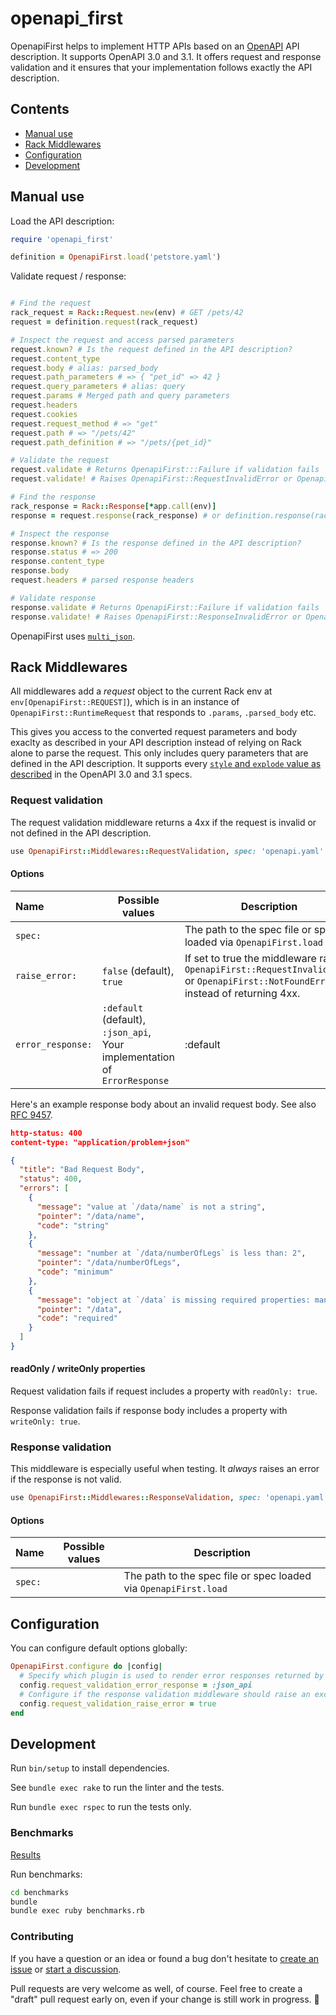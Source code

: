 # openapi_first

OpenapiFirst helps to implement HTTP APIs based on an [OpenAPI](https://www.openapis.org/) API description. It supports OpenAPI 3.0 and 3.1. It offers request and response validation and it ensures that your implementation follows exactly the API description.

## Contents

<!-- TOC -->

- [Manual use](#manual-use)
- [Rack Middlewares](#rack-middlewares)
- [Configuration](#configuration)
- [Development](#development)

<!-- /TOC -->

## Manual use

Load the API description:

```ruby
require 'openapi_first'

definition = OpenapiFirst.load('petstore.yaml')
```

Validate request / response:

```ruby

# Find the request
rack_request = Rack::Request.new(env) # GET /pets/42
request = definition.request(rack_request)

# Inspect the request and access parsed parameters
request.known? # Is the request defined in the API description?
request.content_type
request.body # alias: parsed_body
request.path_parameters # => { "pet_id" => 42 }
request.query_parameters # alias: query
request.params # Merged path and query parameters
request.headers
request.cookies
request.request_method # => "get"
request.path # => "/pets/42"
request.path_definition # => "/pets/{pet_id}"

# Validate the request
request.validate # Returns OpenapiFirst:::Failure if validation fails
request.validate! # Raises OpenapiFirst::RequestInvalidError or OpenapiFirst::NotFoundError if validation fails

# Find the response
rack_response = Rack::Response[*app.call(env)]
response = request.response(rack_response) # or definition.response(rack_request, rack_response)

# Inspect the response
response.known? # Is the response defined in the API description?
response.status # => 200
response.content_type
response.body
request.headers # parsed response headers

# Validate response
response.validate # Returns OpenapiFirst::Failure if validation fails
response.validate! # Raises OpenapiFirst::ResponseInvalidError or OpenapiFirst::ResponseNotFoundError if validation fails
```

OpenapiFirst uses [`multi_json`](https://rubygems.org/gems/multi_json).

## Rack Middlewares

All middlewares add a _request_ object to the current Rack env at `env[OpenapiFirst::REQUEST]`), which is in an instance of `OpenapiFirst::RuntimeRequest` that responds to `.params`, `.parsed_body` etc.

This gives you access to the converted request parameters and body exaclty as described in your API description instead of relying on Rack alone to parse the request. This only includes query parameters that are defined in the API description. It supports every [`style` and `explode` value as described](https://spec.openapis.org/oas/latest.html#style-examples) in the OpenAPI 3.0 and 3.1 specs.

### Request validation

The request validation middleware returns a 4xx if the request is invalid or not defined in the API description.

```ruby
use OpenapiFirst::Middlewares::RequestValidation, spec: 'openapi.yaml'
```

#### Options

| Name              | Possible values                                                           | Description                                                                                                                         |
| :---------------- | ------------------------------------------------------------------------- | ----------------------------------------------------------------------------------------------------------------------------------- |
| `spec:`           |                                                                           | The path to the spec file or spec loaded via `OpenapiFirst.load`                                                                    |
| `raise_error:`    | `false` (default), `true`                                                 | If set to true the middleware raises `OpenapiFirst::RequestInvalidError` or `OpenapiFirst::NotFoundError` instead of returning 4xx. |
| `error_response:` | `:default` (default), `:json_api`, Your implementation of `ErrorResponse` | :default                                                                                                                            |

Here's an example response body about an invalid request body. See also [RFC 9457](https://www.rfc-editor.org/rfc/rfc9457).

```json
http-status: 400
content-type: "application/problem+json"

{
  "title": "Bad Request Body",
  "status": 400,
  "errors": [
    {
      "message": "value at `/data/name` is not a string",
      "pointer": "/data/name",
      "code": "string"
    },
    {
      "message": "number at `/data/numberOfLegs` is less than: 2",
      "pointer": "/data/numberOfLegs",
      "code": "minimum"
    },
    {
      "message": "object at `/data` is missing required properties: mandatory",
      "pointer": "/data",
      "code": "required"
    }
  ]
}
```

#### readOnly / writeOnly properties

Request validation fails if request includes a property with `readOnly: true`.

Response validation fails if response body includes a property with `writeOnly: true`.

### Response validation

This middleware is especially useful when testing. It _always_ raises an error if the response is not valid.

```ruby
use OpenapiFirst::Middlewares::ResponseValidation, spec: 'openapi.yaml' if ENV['RACK_ENV'] == 'test'
```

#### Options

| Name    | Possible values | Description                                                      |
| :------ | --------------- | ---------------------------------------------------------------- |
| `spec:` |                 | The path to the spec file or spec loaded via `OpenapiFirst.load` |

## Configuration

You can configure default options globally:

```ruby
OpenapiFirst.configure do |config|
  # Specify which plugin is used to render error responses returned by the request validation middleware (defaults to :default)
  config.request_validation_error_response = :json_api
  # Configure if the response validation middleware should raise an exception (defaults to false)
  config.request_validation_raise_error = true
end
```

## Development

Run `bin/setup` to install dependencies.

See `bundle exec rake` to run the linter and the tests.

Run `bundle exec rspec` to run the tests only.

### Benchmarks

[Results](https://gist.github.com/ahx/e6ffced58bd2e8d5baffb2f4d2c1f823)

Run benchmarks:

```sh
cd benchmarks
bundle
bundle exec ruby benchmarks.rb
```

### Contributing

If you have a question or an idea or found a bug don't hesitate to [create an issue](https://github.com/ahx/openapi_first/issues) or [start a discussion](https://github.com/ahx/openapi_first/discussions).

Pull requests are very welcome as well, of course. Feel free to create a "draft" pull request early on, even if your change is still work in progress. 🤗
